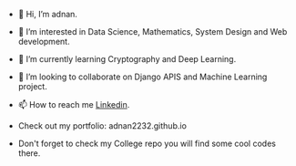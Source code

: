 - 👋 Hi, I’m adnan.
- 👀 I’m interested in Data Science, Mathematics, System Design and Web development.
- 🌱 I’m currently learning Cryptography and Deep Learning.
- 💞️ I’m looking to collaborate on Django APIS and Machine Learning project. 
- 📫 How to reach me [Linkedin](https://www.linkedin.com/in/adnan-shaikh-a66b52209).

- Check out my portfolio: adnan2232.github.io
- Don't forget to check my College repo you will find some cool codes there.
<!---
adnan2232/adnan2232 is a ✨ special ✨ repository because its `README.md` (this file) appears on your GitHub profile.
You can click the Preview link to take a look at your changes.
--->
